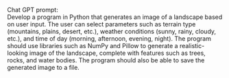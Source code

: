 Chat GPT prompt:  
Develop a program in Python that generates an image of a landscape based on user input. The user can select parameters such as terrain type (mountains, plains, desert, etc.), weather conditions (sunny, rainy, cloudy, etc.), and time of day (morning, afternoon, evening, night). The program should use libraries such as NumPy and Pillow to generate a realistic-looking image of the landscape, complete with features such as trees, rocks, and water bodies. The program should also be able to save the generated image to a file.